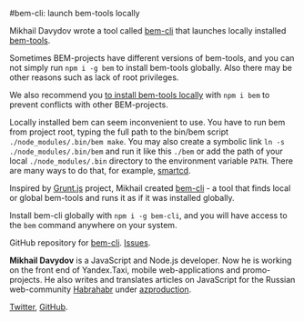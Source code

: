 <!--
{
    "title": "bem-cli: Launch bem-tools Locally",
    "createDate": "09-07-2013",
    "editDate": "",
    "summary": "Mikhail Davydov wrote a tool called bem-cli that launches locally installed bem-tools.",
    "thumbnail": "",
    "authors": ["jetpyspayeva-yelena"],
    "tags": ["news","tools","bem-tools"],
    "translators": [""],
    "type": "news"
}
#META_LABEL-->

#bem-cli: launch bem-tools locally

Mikhail Davydov wrote a tool called [bem-cli](https://github.com/bem/bem-cli) that launches locally 
installed [bem-tools](http://bem.info/tools/bem/).

Sometimes BEM-projects have different versions of bem-tools, and you can not simply run `npm i -g bem` 
to install bem-tools globally. Also there may be other reasons such as lack of root privileges.

We also recommend you [to install bem-tools locally](http://bem.info/tools/bem/installation/) with `npm i bem` to prevent conflicts with other BEM-projects.

Locally installed bem can seem inconvenient to use. You have to run bem from project root, typing the full path to the
bin/bem script `./node_modules/.bin/bem make`. You may also create a symbolic link `ln -s ./node_modules/.bin/bem` 
and run it like this `./bem` or add the path of your local `./node_modules/.bin` directory to the environment 
variable `PATH`. There are many ways to do that, for example, [smartcd](http://bem.info/articles/smartcd/).

Inspired by [Grunt.js](http://gruntjs.com/) project, Mikhail created [bem-cli](https://github.com/bem/bem-cli/blob/master/bin/bem) - 
a tool that finds local or global bem-tools and runs it as if it was installed globally.

Install bem-cli globally with  `npm i -g bem-cli`, and you will have access to the `bem` command anywhere on your system.

GitHub repository for [bem-cli](https://github.com/bem/bem-cli). 
[Issues](ttps://github.com/bem/bem-cli/issues).

**Mikhail Davydov** is a JavaScript and Node.js developer. Now he is working on the front end of Yandex.Taxi, mobile web-applications and promo-projects. He also writes and translates articles on JavaScript for the
Russian web-community [Habrahabr](http://habrahabr.ru/) under [azproduction](http://habrahabr.ru/users/azproduction/).

[Twitter](https://twitter.com/azproduction), [GitHub](http://github.com/azproduction).

